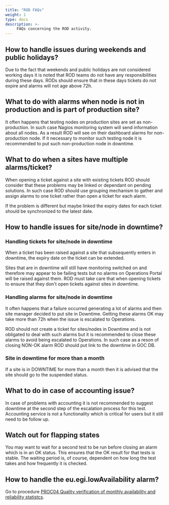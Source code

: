```yaml
---
title: "ROD FAQs"
weight: 1
type: docs
description: >-
     FAQs concerning the ROD activity.
---
```


## How to handle issues during weekends and public holidays?

Due to the fact that weekends and public holidays are not considered working
days it is noted that ROD teams do not have any responsibilities during these
days. RODs should ensure that in these days tickets do not expire and alarms
will not age above 72h.

## What to do with alarms when node is not in production and is part of production site?

It often happens that testing nodes on production sites are set as
non-production. In such case Nagios monitoring system will send information
about all nodes. As a result ROD will see on their dashboard alarms for
non-production node. If it necessary to monitor such testing node it is
recommended to put such non-production node in downtime.

## What to do when a sites have multiple alarms/ticket?

When opening a ticket against a site with existing tickets ROD should consider
that these problems may be linked or dependant on pending solutions. In such
case ROD should use grouping mechanism to gather and assign alarms to one
ticket rather than open a ticket for each alarm.

If the problem is different but maybe linked the expiry dates for each ticket
should be synchronized to the latest date.

## How to handle issues for site/node in downtime?

### Handling tickets for site/node in downtime

When a ticket has been raised against a site that subsequently enters in
downtime, the expiry date on the ticket can be extended.

Sites that are in downtime will still have monitoring switched on and therefore
may appear to be failing tests but no alarms on Operations Portal will be raised
against them. ROD must take care that when opening tickets to ensure that they
don't open tickets against sites in downtime.

### Handling alarms for site/node in downtime

It often happens that a failure occurred generating a lot of alarms and then
site manager decided to put site in Downtime. Getting these alarms OK may take
more than 72h when the issue is escalated to Operations.

ROD should not create a ticket for sites/nodes in Downtime and is not obligated
to deal with such alarms but it is recommended to close these alarms to avoid
being escalated to Operations. In such case as a reson of closing NON-OK alarm
ROD should put link to the downtime in GOC DB.

### Site in downtime for more than a month

If a site is in DOWNTIME for more than a month then it is advised that the site
should go to the suspended status.

## What to do in case of accounting issue?

In case of problems with accounting it is not recommended to suggest downtime at
the second step of the escalation process for this test. Accounting service is not
a functionality which is critical for users but it still need to be follow up.

## Watch out for flapping states

You may want to wait for a second test to be run before closing an alarm which is
in an OK status. This ensures that the OK result for that tests is stable. The
waiting period is, of course, dependent on how long the test takes and how
frequently it is checked.

## How to handle the eu.egi.lowAvailability alarm?

Go to procedure [PROC04 Quality verification of monthly availability and
reliability statistcs](https://confluence.egi.eu/x/xx4mBg).
